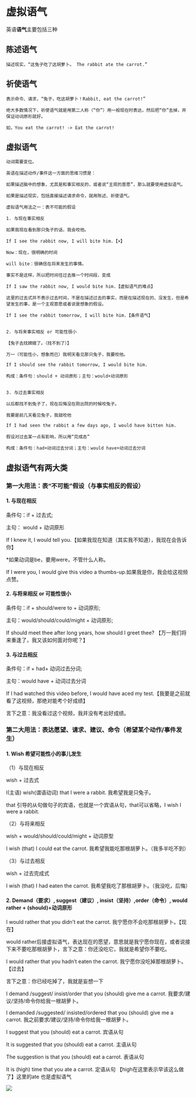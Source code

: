 # 虚拟语气

英语**语气**主要包括三种

## 陈述语气
	描述现实，“这兔子吃了这胡萝卜。 The rabbit ate the carrot.”

## 祈使语气
	表示命令、请求，“兔子，吃这胡萝卜！Rabbit, eat the carrot!”

	绝大多数情况下，祈使语气就是用第二人称（“你”）用一般现在时表达，然后把“你”去掉，并保证动词原形就好。

	如，You eat the carrot! -> Eat the carrot!

##  虚拟语气
	动词需要变位。

	英语在描述动作/事件这一方面的思维习惯是：

	如果描述脑中的想象，尤其是和事实相反的，或者说“主观的意愿”，那么就要使用虚拟语气。

	如果是描述现实，包括直接描述请求命令，就用陈述、祈使语气。

	虚拟语气用法之一：表不可能的假设

	1. 与现在事实相反

	如果我现在看到那只兔子的话，我会咬他。

	If I see the rabbit now, I will bite him.【×】

	Now：现在，很明确的时间

	will bite：很确信在将来发生的事情。

	事实不是这样，所以把时间往过去推一个时间段，变成 

	If I saw the rabbit now, I would bite him.【虚拟语气的难点】

	这里的过去式并不表示过去时间，不是在描述过去的事实，而是在描述现在的、没发生，但是希望发生的事，是一个主观意愿或者说是想象的假设。

	If I see the rabbit tomorrow, I will bite him.【条件语气】


	2. 与将来事实相反 or 可能性很小

	【兔子去找嫦娥了。（找不到了）】

	万一（可能性小，想象而已）我明天看见那只兔子，我要咬他。

	If I should see the rabbit tomorrow, I would bite him.

	构成：条件句：should + 动词原形；主句：would+动词原形


	3. 与过去事实相反

	以后都找不到兔子了，现在后悔没在刚出院的时候咬兔子。

	我要是前几天看见兔子，我就咬他

	If I had seen the rabbit a few days ago, I would have bitten him.

	假设对过去某一点有影响，所以用“完成态”

	构成：条件句：had+动词过去分词；主句：would have+动词过去分词

## 虚拟语气有两大类

### 第一大用法：表“不可能”假设（与事实相反的假设）

#### 1. 与现在相反

条件句：if + 过去式;

主句： would + 动词原形

If I knew it, I would tell you.【如果我现在知道（其实我不知道），我现在会告诉你】

*如果动词是be，要用were，不管什么人称。

If I were you, I would give this video a thumbs-up.如果我是你，我会给这视频点赞。

#### 2. 与将来相反 or 可能性很小

条件句：if + should/were to + 动词原形; 

主句：would/should/could/might + 动词原形;

If should meet thee after long years, how should I greet thee? 【万一我们将来重逢了，我又该如何面对你呢？】

#### 3. 与过去相反

条件句：if + had+ 动词过去分词; 

主句：would have + 动词过去分词

If I had watched this video before, I would have aced my test.【我要是之前就看了这视频，那绝对能考个好成绩】

言下之意：我没看过这个视频，我并没有考出好成绩。

### 第二大用法：表达愿望、请求、建议、命令（希望某个动作/事件发生）

#### 1. Wish 希望可能性小的事儿发生

（1）与现在相反

wish + 过去式

I(主语) wish(谓语动词) that I were a rabbit. 我希望我是只兔子。

that 引导的从句做句子的宾语，也就是一个宾语从句，that可以省略，I wish I were a rabbit.

（2）与将来相反

wish + would/should/could/might + 动词原型

I wish (that) I could eat the carrot. 我希望我能吃那根胡萝卜。（我多半吃不到）

（3）与过去相反

wish + 过去完成式

I wish (that) I had eaten the carrot. 我希望我吃了那根胡萝卜。（我没吃，后悔）

#### 2. Demand（要求）, suggest（建议）, insist（坚持）,order（命令）, would rather + (should)+动词原形

I would rather that you didn’t eat the carrot. 我宁愿你不会吃那根胡萝卜。【现在】

would rather后接虚拟语气，表达现在的愿望，意思就是我宁愿你现在，或者说接下来不要吃那根胡萝卜，言下之意：你还没吃它，我就是希望你不要吃。

I would rather that you hadn’t eaten the carrot. 我宁愿你没吃掉那根胡萝卜。【过去】

言下之意：你已经吃掉了，我就是妄想一下

I demand /suggest/ insist/order that you (should) give me a carrot. 我要求/建议/坚持/命令你给我一根胡萝卜。

I demanded /suggested/ insisted/ordered that you (should) give me a carrot. 我之前要求/建议/坚持/命令你给我一根胡萝卜。

I suggest that you (should) eat a carrot. 宾语从句

It is suggested that you (should) eat a carrot. 主语从句

The suggestion is that you (should) eat a carrot. 表语从句

It is (high) time that you ate a carrot. 定语从句 【high在这里表示早该这么做了】这里的ate 也是虚拟语气

![](../images/english/image2.avif)